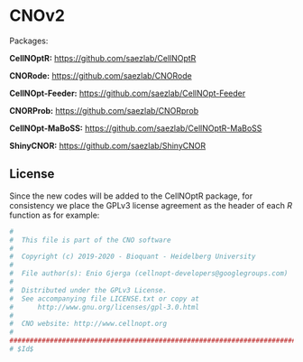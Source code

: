 # CNOv2

Packages:

**CellNOptR:** https://github.com/saezlab/CellNOptR

**CNORode:** https://github.com/saezlab/CNORode

**CellNOpt-Feeder:** https://github.com/saezlab/CellNOpt-Feeder

**CNORProb:** https://github.com/saezlab/CNORprob

**CellNOpt-MaBoSS:** https://github.com/saezlab/CellNOptR-MaBoSS

**ShinyCNOR:** https://github.com/saezlab/ShinyCNOR

## License

Since the new codes will be added to the CellNOptR package, for consistency we place the GPLv3 license agreement as the header of each *R* function as for example:

```R
#
#  This file is part of the CNO software
#
#  Copyright (c) 2019-2020 - Bioquant - Heidelberg University
#
#  File author(s): Enio Gjerga (cellnopt-developers@googlegroups.com)
#
#  Distributed under the GPLv3 License.
#  See accompanying file LICENSE.txt or copy at
#      http://www.gnu.org/licenses/gpl-3.0.html
#
#  CNO website: http://www.cellnopt.org
#
##############################################################################
# $Id$
```
